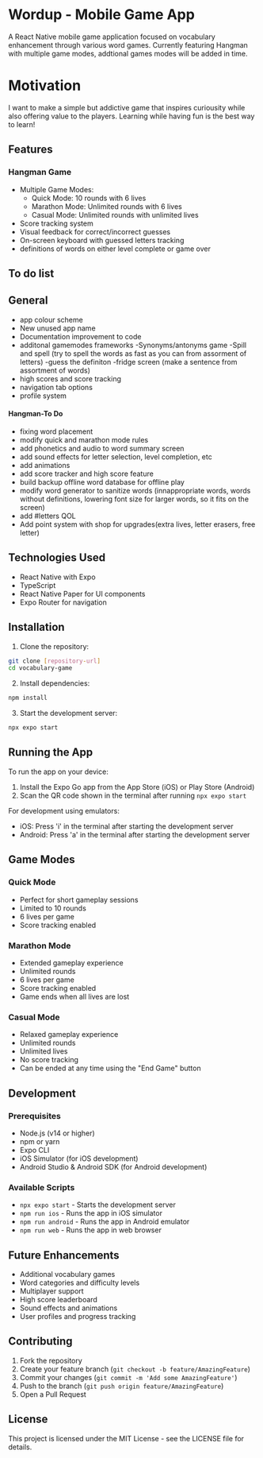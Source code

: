 # Wordup - Mobile Game App

A React Native mobile game application focused on vocabulary enhancement through various word games. Currently featuring Hangman with multiple game modes, addtional games modes will be added in time. 

# Motivation
I want to make a simple but addictive game that inspires curiousity while also offering value to the players. Learning while having fun is the best way to learn!

## Features

### Hangman Game
- Multiple Game Modes:
  - Quick Mode: 10 rounds with 6 lives
  - Marathon Mode: Unlimited rounds with 6 lives
  - Casual Mode: Unlimited rounds with unlimited lives
- Score tracking system
- Visual feedback for correct/incorrect guesses
- On-screen keyboard with guessed letters tracking
- definitions of words on either level complete or game over

## To do list

## General
- app colour scheme
- New unused app name
- Documentation improvement to code
- additonal gamemodes frameworks
    -Synonyms/antonyms game
    -Spill and spell (try to spell the words as fast as you can from assorment of letters)
    -guess the definiton
    -fridge screen (make a sentence from assortment of words)
- high scores and score tracking
- navigation tab options
- profile system

#### Hangman-To Do
- fixing word placement
- modify quick and marathon mode rules
- add phonetics and audio to word summary screen
- add sound effects for letter selection, level completion, etc
- add animations
- add score tracker and high score feature
- build backup offline word database for offline play
- modify word generator to sanitize words (innappropriate words, words without definitions, lowering font size for larger words, so it fits on the screen)
- add #letters QOL
- Add point system with shop for upgrades(extra lives, letter erasers, free letter)

## Technologies Used

- React Native with Expo
- TypeScript
- React Native Paper for UI components
- Expo Router for navigation


## Installation

1. Clone the repository:
```bash
git clone [repository-url]
cd vocabulary-game
```

2. Install dependencies:
```bash
npm install
```

3. Start the development server:
```bash
npx expo start
```

## Running the App

To run the app on your device:
1. Install the Expo Go app from the App Store (iOS) or Play Store (Android)
2. Scan the QR code shown in the terminal after running `npx expo start`

For development using emulators:
- iOS: Press 'i' in the terminal after starting the development server
- Android: Press 'a' in the terminal after starting the development server

## Game Modes

### Quick Mode
- Perfect for short gameplay sessions
- Limited to 10 rounds
- 6 lives per game
- Score tracking enabled

### Marathon Mode
- Extended gameplay experience
- Unlimited rounds
- 6 lives per game
- Score tracking enabled
- Game ends when all lives are lost

### Casual Mode
- Relaxed gameplay experience
- Unlimited rounds
- Unlimited lives
- No score tracking
- Can be ended at any time using the "End Game" button

## Development

### Prerequisites
- Node.js (v14 or higher)
- npm or yarn
- Expo CLI
- iOS Simulator (for iOS development)
- Android Studio & Android SDK (for Android development)

### Available Scripts

- `npx expo start` - Starts the development server
- `npm run ios` - Runs the app in iOS simulator
- `npm run android` - Runs the app in Android emulator
- `npm run web` - Runs the app in web browser

## Future Enhancements

- Additional vocabulary games
- Word categories and difficulty levels
- Multiplayer support
- High score leaderboard
- Sound effects and animations
- User profiles and progress tracking

## Contributing

1. Fork the repository
2. Create your feature branch (`git checkout -b feature/AmazingFeature`)
3. Commit your changes (`git commit -m 'Add some AmazingFeature'`)
4. Push to the branch (`git push origin feature/AmazingFeature`)
5. Open a Pull Request

## License

This project is licensed under the MIT License - see the LICENSE file for details.
